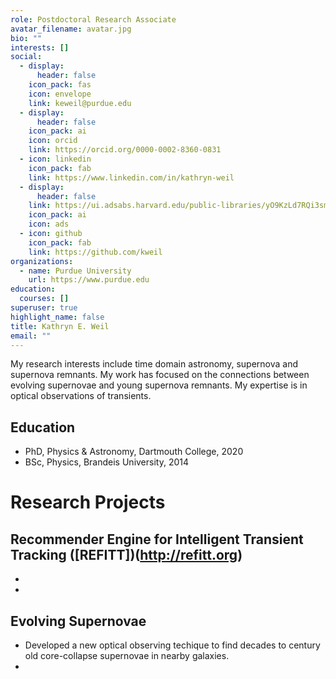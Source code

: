 ```yaml
---
role: Postdoctoral Research Associate
avatar_filename: avatar.jpg
bio: ""
interests: []
social:
  - display:
      header: false
    icon_pack: fas
    icon: envelope
    link: keweil@purdue.edu
  - display:
      header: false
    icon_pack: ai
    icon: orcid
    link: https://orcid.org/0000-0002-8360-0831
  - icon: linkedin
    icon_pack: fab
    link: https://www.linkedin.com/in/kathryn-weil
  - display:
      header: false
    link: https://ui.adsabs.harvard.edu/public-libraries/yO9KzLd7RQi3sm27aEs8cg
    icon_pack: ai
    icon: ads
  - icon: github
    icon_pack: fab
    link: https://github.com/kweil
organizations:
  - name: Purdue University
    url: https://www.purdue.edu
education:
  courses: []
superuser: true
highlight_name: false
title: Kathryn E. Weil
email: ""
---
```

My research interests include time domain astronomy, supernova and supernova remnants.  My work has focused on the connections between evolving supernovae and young supernova remnants. My expertise is in optical observations of transients.

## Education

* PhD, Physics & Astronomy, Dartmouth College, 2020
* BSc, Physics, Brandeis University, 2014

# Research Projects

## Recommender Engine for Intelligent Transient Tracking ([REFITT])(http://refitt.org)

*
*

## Evolving Supernovae

* Developed a new optical observing techique to find decades to century old core-collapse supernovae in nearby galaxies.
* 